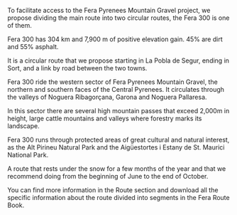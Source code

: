 To facilitate access to the Fera Pyrenees Mountain Gravel project, we propose dividing the main route into two circular routes, the Fera 300 is one of them.

Fera 300 has 304 km and 7,900 m of positive elevation gain. 45% are dirt and 55% asphalt.

It is a circular route that we propose starting in La Pobla de Segur, ending in Sort, and a link by road between the two towns.

Fera 300 ride the western sector of Fera Pyrenees Mountain Gravel, the northern and southern faces of the Central Pyrenees. It circulates through the valleys of Noguera Ribagorçana, Garona and Noguera Pallaresa.

In this sector there are several high mountain passes that exceed 2,000m in height, large cattle mountains and valleys where forestry marks its landscape.

Fera 300 runs through protected areas of great cultural and natural interest, as the Alt Pirineu Natural Park and the Aigüestortes i Estany de St. Maurici National Park.

A route that rests under the snow for a few months of the year and that we recommend doing from the beginning of June to the end of October.

You can find more information in the Route section and download all the specific information about the route divided into segments in the Fera Route Book.
